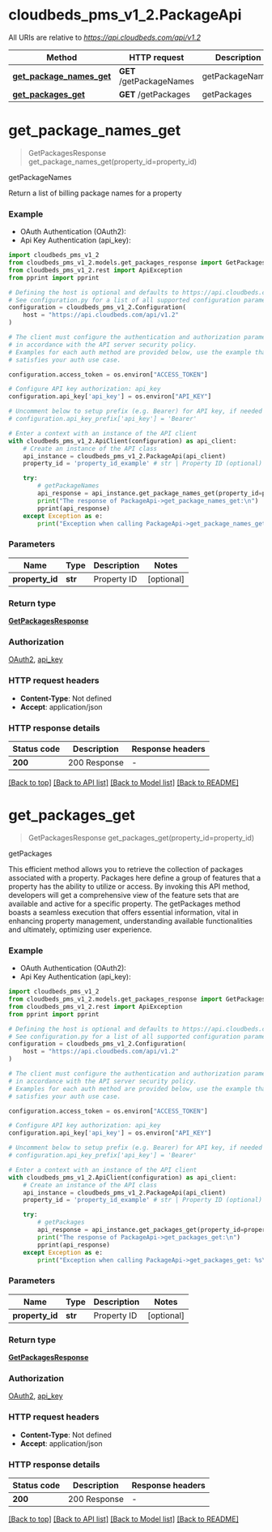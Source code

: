 # cloudbeds_pms_v1_2.PackageApi

All URIs are relative to *https://api.cloudbeds.com/api/v1.2*

Method | HTTP request | Description
------------- | ------------- | -------------
[**get_package_names_get**](PackageApi.md#get_package_names_get) | **GET** /getPackageNames | getPackageNames
[**get_packages_get**](PackageApi.md#get_packages_get) | **GET** /getPackages | getPackages


# **get_package_names_get**
> GetPackagesResponse get_package_names_get(property_id=property_id)

getPackageNames

Return a list of billing package names for a property

### Example

* OAuth Authentication (OAuth2):
* Api Key Authentication (api_key):

```python
import cloudbeds_pms_v1_2
from cloudbeds_pms_v1_2.models.get_packages_response import GetPackagesResponse
from cloudbeds_pms_v1_2.rest import ApiException
from pprint import pprint

# Defining the host is optional and defaults to https://api.cloudbeds.com/api/v1.2
# See configuration.py for a list of all supported configuration parameters.
configuration = cloudbeds_pms_v1_2.Configuration(
    host = "https://api.cloudbeds.com/api/v1.2"
)

# The client must configure the authentication and authorization parameters
# in accordance with the API server security policy.
# Examples for each auth method are provided below, use the example that
# satisfies your auth use case.

configuration.access_token = os.environ["ACCESS_TOKEN"]

# Configure API key authorization: api_key
configuration.api_key['api_key'] = os.environ["API_KEY"]

# Uncomment below to setup prefix (e.g. Bearer) for API key, if needed
# configuration.api_key_prefix['api_key'] = 'Bearer'

# Enter a context with an instance of the API client
with cloudbeds_pms_v1_2.ApiClient(configuration) as api_client:
    # Create an instance of the API class
    api_instance = cloudbeds_pms_v1_2.PackageApi(api_client)
    property_id = 'property_id_example' # str | Property ID (optional)

    try:
        # getPackageNames
        api_response = api_instance.get_package_names_get(property_id=property_id)
        print("The response of PackageApi->get_package_names_get:\n")
        pprint(api_response)
    except Exception as e:
        print("Exception when calling PackageApi->get_package_names_get: %s\n" % e)
```



### Parameters


Name | Type | Description  | Notes
------------- | ------------- | ------------- | -------------
 **property_id** | **str**| Property ID | [optional] 

### Return type

[**GetPackagesResponse**](GetPackagesResponse.md)

### Authorization

[OAuth2](../README.md#OAuth2), [api_key](../README.md#api_key)

### HTTP request headers

 - **Content-Type**: Not defined
 - **Accept**: application/json

### HTTP response details

| Status code | Description | Response headers |
|-------------|-------------|------------------|
**200** | 200 Response |  -  |

[[Back to top]](#) [[Back to API list]](../README.md#documentation-for-api-endpoints) [[Back to Model list]](../README.md#documentation-for-models) [[Back to README]](../README.md)

# **get_packages_get**
> GetPackagesResponse get_packages_get(property_id=property_id)

getPackages

This efficient method allows you to retrieve the collection of packages associated with a property. Packages here define a group of features that a property has the ability to utilize or access. By invoking this API method, developers will get a comprehensive view of the feature sets that are available and active for a specific property. The getPackages method boasts a seamless execution that offers essential information, vital in enhancing property management, understanding available functionalities and ultimately, optimizing user experience.

### Example

* OAuth Authentication (OAuth2):
* Api Key Authentication (api_key):

```python
import cloudbeds_pms_v1_2
from cloudbeds_pms_v1_2.models.get_packages_response import GetPackagesResponse
from cloudbeds_pms_v1_2.rest import ApiException
from pprint import pprint

# Defining the host is optional and defaults to https://api.cloudbeds.com/api/v1.2
# See configuration.py for a list of all supported configuration parameters.
configuration = cloudbeds_pms_v1_2.Configuration(
    host = "https://api.cloudbeds.com/api/v1.2"
)

# The client must configure the authentication and authorization parameters
# in accordance with the API server security policy.
# Examples for each auth method are provided below, use the example that
# satisfies your auth use case.

configuration.access_token = os.environ["ACCESS_TOKEN"]

# Configure API key authorization: api_key
configuration.api_key['api_key'] = os.environ["API_KEY"]

# Uncomment below to setup prefix (e.g. Bearer) for API key, if needed
# configuration.api_key_prefix['api_key'] = 'Bearer'

# Enter a context with an instance of the API client
with cloudbeds_pms_v1_2.ApiClient(configuration) as api_client:
    # Create an instance of the API class
    api_instance = cloudbeds_pms_v1_2.PackageApi(api_client)
    property_id = 'property_id_example' # str | Property ID (optional)

    try:
        # getPackages
        api_response = api_instance.get_packages_get(property_id=property_id)
        print("The response of PackageApi->get_packages_get:\n")
        pprint(api_response)
    except Exception as e:
        print("Exception when calling PackageApi->get_packages_get: %s\n" % e)
```



### Parameters


Name | Type | Description  | Notes
------------- | ------------- | ------------- | -------------
 **property_id** | **str**| Property ID | [optional] 

### Return type

[**GetPackagesResponse**](GetPackagesResponse.md)

### Authorization

[OAuth2](../README.md#OAuth2), [api_key](../README.md#api_key)

### HTTP request headers

 - **Content-Type**: Not defined
 - **Accept**: application/json

### HTTP response details

| Status code | Description | Response headers |
|-------------|-------------|------------------|
**200** | 200 Response |  -  |

[[Back to top]](#) [[Back to API list]](../README.md#documentation-for-api-endpoints) [[Back to Model list]](../README.md#documentation-for-models) [[Back to README]](../README.md)

